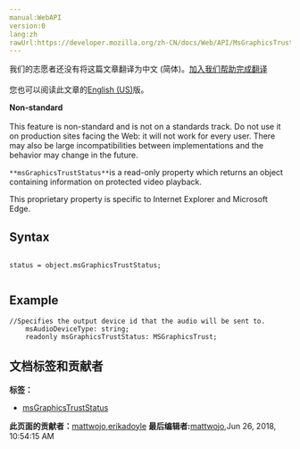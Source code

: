 ```yaml
---
manual:WebAPI
version:0
lang:zh
rawUrl:https://developer.mozilla.org/zh-CN/docs/Web/API/MsGraphicsTrustStatus
---
```




<bdi>我们的志愿者还没有将这篇文章翻译为<bdi>中文 (简体)</bdi>。[加入我们帮助完成翻译](%15280 "")<br></br>您也可以阅读此文章的[English (US)](%15281 "")版。</bdi>






**Non-standard**<br></br>This feature is non-standard and is not on a standards track. Do not use it on production sites facing the Web: it will not work for every user. There may also be large incompatibilities between implementations and the behavior may change in the future.




`**msGraphicsTrustStatus**`is a read-only property which returns an object containing information on protected video playback.



This proprietary property is specific to Internet Explorer and Microsoft Edge.


## Syntax<a name="Syntax"></a>

```
 
status = object.msGraphicsTrustStatus;


```

## Example<a name="Example"></a>

```
//Specifies the output device id that the audio will be sent to.
    msAudioDeviceType: string;
    readonly msGraphicsTrustStatus: MSGraphicsTrust;
```



## 文档标签和贡献者
**标签：**
* [msGraphicsTrustStatus](%15282 "")

**此页面的贡献者：**[mattwojo](%14635 ""),[erikadoyle](%3894 "")
**最后编辑者:**[mattwojo](%14635 ""),<time>Jun 26, 2018, 10:54:15 AM</time>


